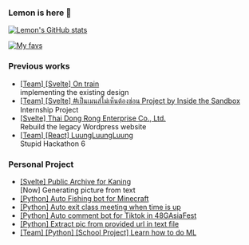 ### Lemon is here 🍋

[![Lemon's GitHub stats](https://github-readme-stats.vercel.app/api?username=klemonade&count_private=true&show_icons=true&theme=tokyonight)](https://github.com/anuraghazra/github-readme-stats)

[![My favs](https://github-readme-stats.vercel.app/api/top-langs/?username=klemonade&layout=compact&theme=tokyonight&hide=c,dart)](https://github.com/anuraghazra/github-readme-stats)


### Previous works
- [[Team] [Svelte] On train](https://on-train.vercel.app/) <br>
  implementing the existing design
- [[Team] [Svelte] #เป็นเมนส์ไม่เห็นต้องซ่อน Project by Inside the Sandbox](https://onperiod.iraconcept.com/) <br>
  Internship Project
- [[Svelte] Thai Dong Rong Enterprise Co., Ltd.](https://www.tdr.co.th/) <br>
  Rebuild the legacy Wordpress website
- [[Team] [React] LuungLuungLuung](https://luungluungluung.netlify.app/) <br>
  Stupid Hackathon 6 

### Personal Project
- [[Svelte] Public Archive for Kaning](https://kaning-web-project.vercel.app/)<br>
  [Now] Generating picture from text
- [[Python] Auto Fishing bot for Minecraft](https://github.com/klemonade/minecraft-auto-fishing)
- [[Python] Auto exit class meeting when time is up](https://github.com/klemonade/exit-meeting)
- [[Python] Auto comment bot for Tiktok in 48GAsiaFest](https://github.com/klemonade/stupid-comment-bot)
- [[Python] Extract pic from provided url in text file](https://github.com/klemonade/pic-extractor)
- [[Team] [Python] [School Project] Learn how to do ML](https://github.com/klemonade/ML-Project)

<!--
**klemonade/klemonade** is a ✨ _special_ ✨ repository because its `README.md` (this file) appears on your GitHub profile.

Here are some ideas to get you started:

- 🔭 I’m currently working on ...
- 🌱 I’m currently learning ...
- 👯 I’m looking to collaborate on ...
- 🤔 I’m looking for help with ...
- 💬 Ask me about ...
- 📫 How to reach me: ...
- 😄 Pronouns: ...
- ⚡ Fun fact: ...
-->
